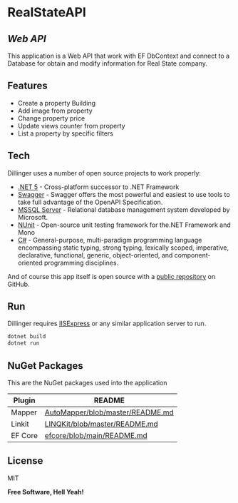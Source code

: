 # RealStateAPI
## _Web API_


This application is a Web API that work with EF DbContext and connect to a Database for obtain and modify information for Real State company.


## Features

- Create a property Building
- Add image from property
- Change property price
- Update views counter from property
- List a property by specific filters

## Tech

Dillinger uses a number of open source projects to work properly:

- [.NET 5] - Cross-platform successor to .NET Framework
- [Swagger] - Swagger offers the most powerful and easiest to use tools to take full advantage of the OpenAPI Specification.
- [MSSQL Server] - Relational database management system developed by Microsoft.
- [NUnit] - Open-source unit testing framework for the.NET Framework and Mono
- [C#] - General-purpose, multi-paradigm programming language encompassing static typing, strong typing, lexically scoped, imperative, declarative, functional, generic, object-oriented, and component-oriented programming disciplines.

And of course this app itself is open source with a [public repository][Kamo] on GitHub.

## Run

Dillinger requires [IISExpress](https://www.microsoft.com/en-us/download/details.aspx?id=48264) or any similar application server to run.


```sh
dotnet build
dotnet run
```

## NuGet Packages

This are the NuGet packages used into the application

| Plugin | README |
| ------ | ------ |
| Mapper | [AutoMapper/blob/master/README.md][Mapper] |
| Linkit | [LINQKit/blob/master/README.md][Linkit] |
| EF Core | [efcore/blob/main/README.md][EFCore] |

## License

MIT

**Free Software, Hell Yeah!**


   
   [.NET 5]: <https://dotnet.microsoft.com/download/dotnet/5.0g>
   [Swagger]: <https://swagger.io>
   [MSSQL Server]: <https://www.microsoft.com/en-us/sql-server/sql-server-downloads>
   [NUnit]: <https://nunit.org> 
   [C#]: <https://en.wikipedia.org/wiki/C_Sharp_%28programming_language%29> 
   [Kamo]: <https://github.com/K4m0/RealStateAPI>
   

   [Mapper]: <https://github.com/AutoMapper/AutoMapper/blob/master/README.md>
   [Linkit]: <https://github.com/scottksmith95/LINQKit/blob/master/README.md>
   [EFCore]: <https://github.com/dotnet/efcore/blob/main/README.md>
   

